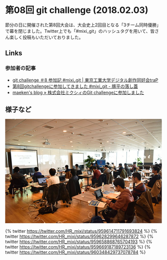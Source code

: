 # 第08回 git challenge (2018.02.03)

節分の日に開催された第8回大会は、大会史上2回目となる「3チーム同時優勝」で幕を閉じました。Twitter上でも「#mixi_git」のハッシュタグを用いて、皆さん楽しく投稿もいただいておりました。

## Links

### 参加者の記事

- [git challenge ＃8 参加記 #mixi_git | 東京工業大学デジタル創作同好会traP](https://trap.jp/post/496/)
- [第8回gitchallengeに参加してきました #mixi_git - 豚平の落し蓋](http://tonpeidon.hatenablog.com/entry/2018/02/04/230933)
- [maeken's blog » 株式会社ミクシィのGit challengeに参加しました](https://ie.u-ryukyu.ac.jp/k178571/2018/02/03/mixi-git-challenge/)

## 様子など

![](../images/08/01.jpg)

{% twitter https://twitter.com/HR_mixi/status/959614711791693824 %}
{% twitter https://twitter.com/HR_mixi/status/959628299646287872 %}
{% twitter https://twitter.com/HR_mixi/status/959658868765704193 %}
{% twitter https://twitter.com/HR_mixi/status/959669187189723136 %}
{% twitter https://twitter.com/HR_mixi/status/960348429737078784 %}

